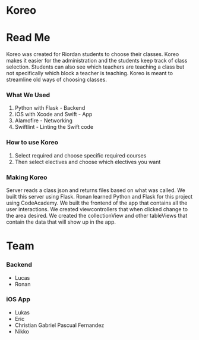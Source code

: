 # Koreo

# Read Me

Koreo was created for Riordan students to choose their classes. Koreo makes it easier for the administration and the students keep track of class selection. Students can also see which teachers are teaching a class but not specifically which block a teacher is teaching. Koreo is meant to streamline old ways of choosing classes. 

### What We Used

1. Python with Flask - Backend
2. iOS with Xcode and Swift - App
3. Alamofire - Networking
4. Swiftlint - Linting the Swift code

### How to use Koreo

1. Select required and choose specific required courses
2. Then select electives and choose which electives you want

### Making Koreo

Server reads a class json and returns files based on what was called. We built this server using Flask. Ronan learned Python and Flask for this project using CodeAcademy. We built the frontend of the app that contains all the user interactions. We created viewcontrollers that when clicked change to the area desired. We created the collectionView and other tableViews that contain the data that will show up in the app. 

# Team

### Backend
- Lucas
- Ronan

### iOS App
- Lukas
- Eric
- Christian Gabriel Pascual Fernandez
- Nikko
